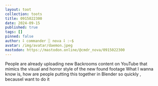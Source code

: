 ```yaml
---
layout: toot
collection: toots
title: 0915022300
date: 2024-09-15
published: true
tags: []
pinned: false
author: ⸸ commander ░ nova ⸸ :~$
avatar: /img/avatar/daemon.jpeg
mastodon: https://mastodon.online/@cmdr_nova/0915022300
---
```


People are already uploading new Backrooms content on YouTube that mimics the visual and horror style of the new found footage What I wanna know is, how are people putting this together in Blender so quickly , becauseI want to do it
